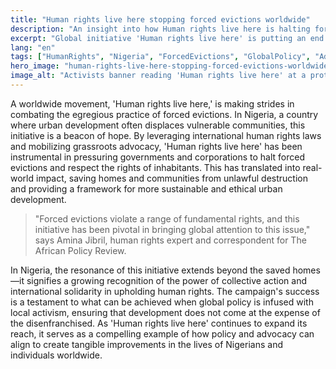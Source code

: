 ```yaml
---
title: "Human rights live here stopping forced evictions worldwide"
description: "An insight into how Human rights live here is halting forced evictions, impacting lives in Nigeria and globally."
excerpt: "Global initiative 'Human rights live here' is putting an end to forced evictions."
lang: "en"
tags: ["HumanRights", "Nigeria", "ForcedEvictions", "GlobalPolicy", "Advocacy"]
hero_image: "human-rights-live-here-stopping-forced-evictions-worldwide.png"
image_alt: "Activists banner reading 'Human rights live here' at a protest against forced evictions."
---
```


A worldwide movement, 'Human rights live here,' is making strides in combating the egregious practice of forced evictions. In Nigeria, a country where urban development often displaces vulnerable communities, this initiative is a beacon of hope. By leveraging international human rights laws and mobilizing grassroots advocacy, 'Human rights live here' has been instrumental in pressuring governments and corporations to halt forced evictions and respect the rights of inhabitants. This has translated into real-world impact, saving homes and communities from unlawful destruction and providing a framework for more sustainable and ethical urban development.

> "Forced evictions violate a range of fundamental rights, and this initiative has been pivotal in bringing global attention to this issue," says Amina Jibril, human rights expert and correspondent for The African Policy Review. 

In Nigeria, the resonance of this initiative extends beyond the saved homes—it signifies a growing recognition of the power of collective action and international solidarity in upholding human rights. The campaign's success is a testament to what can be achieved when global policy is infused with local activism, ensuring that development does not come at the expense of the disenfranchised. As 'Human rights live here' continues to expand its reach, it serves as a compelling example of how policy and advocacy can align to create tangible improvements in the lives of Nigerians and individuals worldwide.